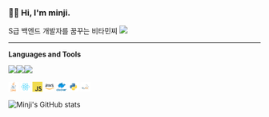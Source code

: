

### 👋🏻 Hi, I'm minji.  
S급 백엔드 개발자를 꿈꾸는 비타민찌  <a href="https://blog.naver.com/ghdalswl77" target="_blank"><img src="https://img.shields.io/badge/Blog-DD0B78?style=flat-square&logo=GitHub%20Sponsors&logoColor=white"/></a><br/>

----

**Languages and Tools**  

<a><img src="https://img.shields.io/badge/springboot-6DB33F?style=flat-square&logo=simpleicons_Spring Boot&logoColor=white"/></a><img src="https://img.shields.io/badge/Spring Security-6DB33F?style=flat-square&logo=simpleicons_Spring Security&logoColor=white"/><img src="https://img.shields.io/badge/Gradle-02303A?style=flat-square&logo=simpleicons_Gradle&logoColor=white"/>

<code><img height="20" src="https://raw.githubusercontent.com/github/explore/80688e429a7d4ef2fca1e82350fe8e3517d3494d/topics/java/java.png"></code>
<code><img height="20" src="https://raw.githubusercontent.com/github/explore/80688e429a7d4ef2fca1e82350fe8e3517d3494d/topics/react/react.png"></code>
<code><img height="20" src="https://raw.githubusercontent.com/github/explore/80688e429a7d4ef2fca1e82350fe8e3517d3494d/topics/javascript/javascript.png"></code>
<code><img height="20" src="https://raw.githubusercontent.com/github/explore/80688e429a7d4ef2fca1e82350fe8e3517d3494d/topics/aws/aws.png"></code>
<code><img height="20" src="https://raw.githubusercontent.com/github/explore/80688e429a7d4ef2fca1e82350fe8e3517d3494d/topics/docker/docker.png"></code>
<code><img height="20" src="https://raw.githubusercontent.com/github/explore/80688e429a7d4ef2fca1e82350fe8e3517d3494d/topics/python/python.png"></code>
<code><img height="20" src="https://raw.githubusercontent.com/github/explore/80688e429a7d4ef2fca1e82350fe8e3517d3494d/topics/mysql/mysql.png"></code>


![Minji's GitHub stats](https://github-readme-stats.vercel.app/api?username=minjipi&show_icons=true&theme=ayu-mirage)

